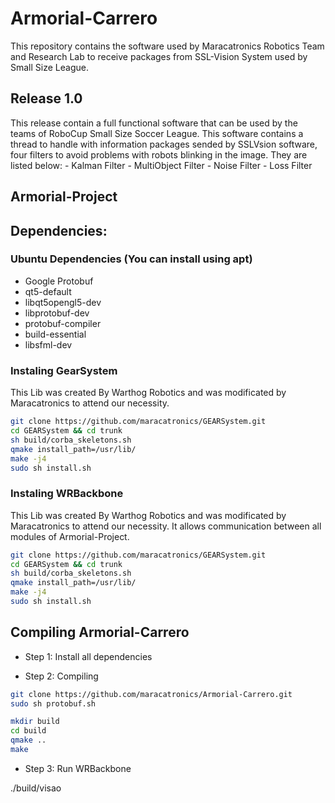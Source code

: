 # Armorial-Carrero

This repository contains the software used by Maracatronics Robotics Team and Research Lab to receive packages from SSL-Vision System used by Small Size League.

## Release 1.0
This release contain a full functional software that can be used by the teams of RoboCup Small Size Soccer League. This software contains a thread to handle with information packages sended by SSLVsion software, four filters to avoid problems with robots blinking in the image. They are listed below:
    - Kalman Filter
    - MultiObject Filter
    - Noise Filter
    - Loss Filter


## Armorial-Project


## Dependencies:

### Ubuntu Dependencies (You can install using apt)
* Google Protobuf
* qt5-default
* libqt5opengl5-dev
* libprotobuf-dev 
* protobuf-compiler
* build-essential 
* libsfml-dev

### Instaling GearSystem
This Lib was created By Warthog Robotics and was modificated by Maracatronics to attend our necessity.

```bash
git clone https://github.com/maracatronics/GEARSystem.git
cd GEARSystem && cd trunk
sh build/corba_skeletons.sh
qmake install_path=/usr/lib/
make -j4
sudo sh install.sh
```

### Instaling WRBackbone
This Lib was created By Warthog Robotics and was modificated by Maracatronics to attend our necessity. It allows communication between all modules of Armorial-Project. 

```bash
git clone https://github.com/maracatronics/GEARSystem.git
cd GEARSystem && cd trunk
sh build/corba_skeletons.sh
qmake install_path=/usr/lib/
make -j4
sudo sh install.sh
```



## Compiling Armorial-Carrero

- Step 1: Install all dependencies

- Step 2: Compiling 
```bash
git clone https://github.com/maracatronics/Armorial-Carrero.git
sudo sh protobuf.sh

mkdir build
cd build
qmake ..
make
```
- Step 3: Run WRBackbone

./build/visao